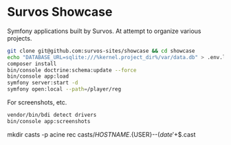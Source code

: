 # Survos Showcase

Symfony applications built by Survos.  At attempt to organize various projects.

```bash
git clone git@github.com:survos-sites/showcase && cd showcase
echo "DATABASE_URL=sqlite:///%kernel.project_dir%/var/data.db" > .env.local
composer install
bin/console doctrine:schema:update --force
bin/console app:load 
symfony server:start -d
symfony open:local --path=/player/reg
````

For screenshots, etc.

```bash
vendor/bin/bdi detect drivers
bin/console app:screenshots 

```

mkdir casts -p
acine rec casts/${HOSTNAME}.${USER}--$(date '+%Y-%m-%d-%H-%M-%S')-$$.cast
